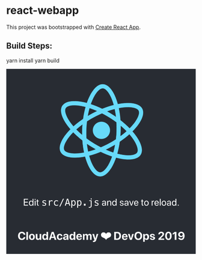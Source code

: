 # react-webapp

This project was bootstrapped with [Create React App](https://github.com/facebook/create-react-app).

## Build Steps:
yarn install
yarn build

![alt text](./docs/example-screen.png "React sample WebApp")

